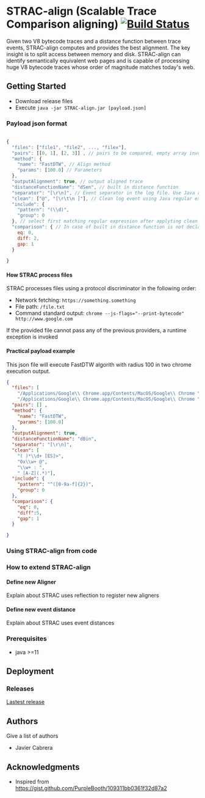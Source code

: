 # STRAC-align (Scalable Trace Comparison aligning) [![Build Status](https://travis-ci.org/Jacarte/STRAC.svg?branch=master)](https://travis-ci.org/Jacarte/STRAC)

Given two V8 bytecode traces and a distance function between trace events, STRAC-align computes and provides the best alignment. The key insight is to split access between memory and disk. STRAC-align can identify semantically equivalent web pages and is capable of processing huge V8 bytecode traces whose order of magnitude matches today's web.


## Getting Started
- Download release files
- Execute  ```java -jar STRAC-align.jar [payload.json]```

### Payload json format


```javascript
    
{
  "files": ["file1", "file2", ..., "filex"],
  "pairs": [[0, 1], [2, 3]] , // pairs to be compared, empty array invoke pairwise comparisson in all possible combinations
  "method": {
    "name": "FastDTW", // Align method
    "params": [100.0] // Parameters
  },
  "outputAlignment": true, // output aligned trace
  "distanceFunctionName": "dSen", // built in distance function
  "separator": "[\r\n]", // Event separator in the log file. Use Java regular expression to define a better separator
  "clean": ["@", "[\r\t\n ]"], // Clean log event using Java regular expressions in this property
  "include": {
    "pattern": "(\\d)",
    "group": 0
  }, // select first matching regular expression after applyting clean filters
  "comparison": { // In case of built in distance function is not declared, STRAC will use a function based on this three parameters 
    eq: 0,
    diff: 2,
    gap: 1
  }
  
}

```

#### How STRAC process files

STRAC processes files using a protocol discriminator in the following order:
- Network fetching: ```https://something.something```
- File path: ```/file.txt```
- Command standard output: ```chrome --js-flags="--print-bytecode" http://www.google.com```

If the provided file cannot pass any of the previous providers, a runtime exception is invoked

#### Practical payload example

This json file will execute FastDTW algorith with radius 100 in two chrome execution output. 

```json
{
  "files": [
    "/Applications/Google\\ Chrome.app/Contents/MacOS/Google\\ Chrome \\ --headless --no-sandbox -user-data-dir=temp --js-flags=\"--print-bytecode\" http://www.google.com",
    "/Applications/Google\\ Chrome.app/Contents/MacOS/Google\\ Chrome \\ --headless --no-sandbox -user-data-dir=temp --js-flags=\"--print-bytecode\"  http://www.github.com"],
  "pairs": [] ,
  "method": {
    "name": "FastDTW",
    "params": [100.0]
  },
  "outputAlignment": true,
  "distanceFunctionName": "dBin",
  "separator": "[\r\n]",
  "clean": [
    "( )*\\d+ [ES]>",
    "0x\\w+ @",
    "\\w+ : ",
    " [A-Z](.*)"],
  "include": {
    "pattern": "^([0-9a-f]{2})",
    "group": 0
  },
  "comparison": {
    "eq": 0,
    "diff":5,
    "gap": 1
  }

}
```



### Using STRAC-align from code

### How to extend STRAC-align

#### Define new Aligner

Explain about STRAC uses reflection to register new aligners

#### Define new event distance

Explain about STRAC uses event distances



### Prerequisites

- java >=11

## Deployment

### Releases

[Lastest release](https://github.com/Jacarte/STRAC/releases/download/0.21/STRAC.zip)

## Authors

Give a list of authors

* Javier Cabrera

## Acknowledgments

* Inspired from <https://gist.github.com/PurpleBooth/109311bb0361f32d87a2>

